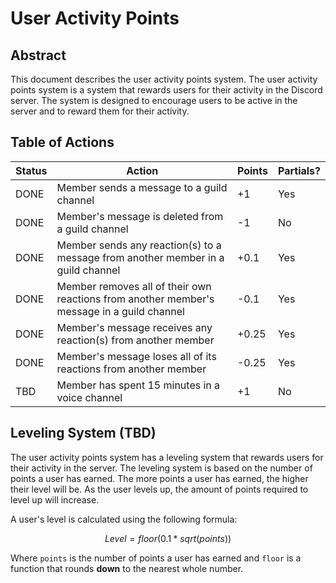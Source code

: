 # User Activity Points

## Abstract

This document describes the user activity points system. The user activity points system is a system that rewards users for their activity in the Discord server. The system is designed to encourage users to be active in the server and to reward them for their activity.

## Table of Actions

| Status | Action                                                                                     | Points | Partials? |
| ------ | ------------------------------------------------------------------------------------------ | ------ | --------- |
| DONE   | Member sends a message to a guild channel                                                  | +1     | Yes       |
| DONE   | Member's message is deleted from a guild channel                                           | -1     | No        |
| DONE   | Member sends any reaction(s) to a message from another member in a guild channel           | +0.1   | Yes       |
| DONE   | Member removes all of their own reactions from another member's message in a guild channel | -0.1   | Yes       |
| DONE   | Member's message receives any reaction(s) from another member                              | +0.25  | Yes       |
| DONE   | Member's message loses all of its reactions from another member                            | -0.25  | Yes       |
| TBD    | Member has spent 15 minutes in a voice channel                                             | +1     | No        |

## Leveling System (TBD)

The user activity points system has a leveling system that rewards users for their activity in the server. The leveling system is based on the number of points a user has earned. The more points a user has earned, the higher their level will be. As the user levels up, the amount of points required to level up will increase.

A user's level is calculated using the following formula:

```math
Level = floor(0.1 * sqrt(points))
```

Where `points` is the number of points a user has earned and `floor` is a function that rounds **down** to the nearest whole number.
